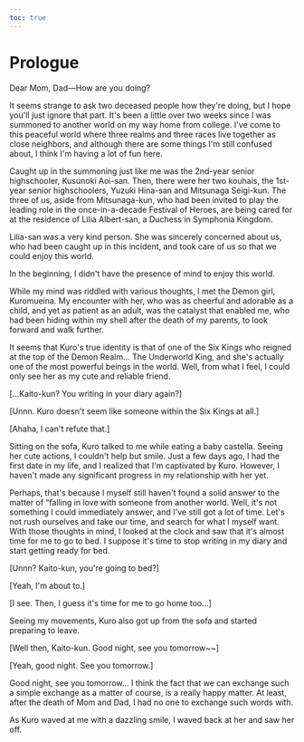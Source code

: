 ```yaml
---
toc: true
---
```


# Prologue

Dear Mom, Dad—How are you doing?

It seems strange to ask two deceased people how they're doing, but I hope you'll
just ignore that part. It's been a little over two weeks since I was summoned to
another world on my way home from college. I've come to this peaceful world
where three realms and three races live together as close neighbors, and
although there are some things I'm still confused about, I think I'm having a
lot of fun here.

Caught up in the summoning just like me was the 2nd-year senior highschooler,
Kusunoki Aoi-san. Then, there were her two kouhais, the 1st-year senior
highschoolers, Yuzuki Hina-san and Mitsunaga Seigi-kun. The three of us, aside
from Mitsunaga-kun, who had been invited to play the leading role in the
once-in-a-decade Festival of Heroes, are being cared for at the residence of
Lilia Albert-san, a Duchess in Symphonia Kingdom.

Lilia-san was a very kind person. She was sincerely concerned about us, who had
been caught up in this incident, and took care of us so that we could enjoy this
world.

In the beginning, I didn't have the presence of mind to enjoy this world.

While my mind was riddled with various thoughts, I met the Demon girl,
Kuromueina. My encounter with her, who was as cheerful and adorable as a child,
and yet as patient as an adult, was the catalyst that enabled me, who had been
hiding within my shell after the death of my parents, to look forward and walk
further.

It seems that Kuro's true identity is that of one of the Six Kings who reigned
at the top of the Demon Realm... The Underworld King, and she's actually one of
the most powerful beings in the world. Well, from what I feel, I could only see
her as my cute and reliable friend.

[...Kaito-kun? You writing in your diary again?]

[Unnn. Kuro doesn't seem like someone within the Six Kings at all.]

[Ahaha, I can't refute that.]

Sitting on the sofa, Kuro talked to me while eating a baby castella. Seeing her
cute actions, I couldn't help but smile. Just a few days ago, I had the first
date in my life, and I realized that I'm captivated by Kuro. However, I haven't
made any significant progress in my relationship with her yet.

Perhaps, that's because I myself still haven't found a solid answer to the
matter of “falling in love with someone from another world. Well, it's not
something I could immediately answer, and I've still got a lot of time. Let's
not rush ourselves and take our time, and search for what I myself want. With
those thoughts in mind, I looked at the clock and saw that it's almost time for
me to go to bed. I suppose it's time to stop writing in my diary and start
getting ready for bed.

[Unnn? Kaito-kun, you're going to bed?]

[Yeah, I'm about to.]

[I see. Then, I guess it's time for me to go home too...]

Seeing my movements, Kuro also got up from the sofa and started preparing to
leave.

[Well then, Kaito-kun. Good night, see you tomorrow\~\~]

[Yeah, good night. See you tomorrow.]

Good night, see you tomorrow... I think the fact that we can exchange such a
simple exchange as a matter of course, is a really happy matter. At least, after
the death of Mom and Dad, I had no one to exchange such words with.

As Kuro waved at me with a dazzling smile, I waved back at her and saw her off.
